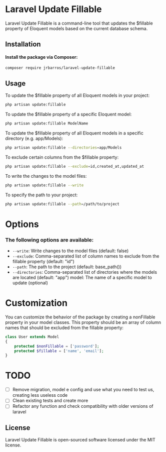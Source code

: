 # Laravel Update Fillable
Laravel Update Fillable is a command-line tool that updates the $fillable property of Eloquent models based on the current database schema.

## Installation
#### Install the package via Composer:

```bash
composer require jrbarros/laravel-update-fillable
```

## Usage
To update the $fillable property of all Eloquent models in your project:

```bash
php artisan update:fillable
```

To update the $fillable property of a specific Eloquent model:

```bash
php artisan update:fillable ModelName
```

To update the $fillable property of all Eloquent models in a specific directory (e.g. app/Models):

```bash
php artisan update:fillable --directories=app/Models
```
To exclude certain columns from the $fillable property:

```bash
php artisan update:fillable --exclude=id,created_at,updated_at
```

To write the changes to the model files:

```bash
php artisan update:fillable --write
```
To specify the path to your project:

```bash
php artisan update:fillable --path=/path/to/project
```
# Options
### The following options are available:

* `--write`: Write changes to the model files (default: false)
* `--exclude`: Comma-separated list of column names to exclude from the fillable property (default: "id")
* `--path`: The path to the project (default: base_path())
* `--directories`: Comma-separated list of directories where the models are located (default: "app")
model: The name of a specific model to update (optional)

# Customization
You can customize the behavior of the package by creating a nonFillable property in your model classes. This property should be an array of column names that should be excluded from the fillable property:

```php
class User extends Model
{
    protected $nonFillable = ['password'];
    protected $fillable = ['name', 'email'];
}
```

# TODO

- [ ] Remove migration, model e config and use what you need to test us, creating less useless code
- [ ] Clean existing tests and create more
- [ ] Refactor any function and check compatibility with older versions of laravel

## License
Laravel Update Fillable is open-sourced software licensed under the MIT license.

